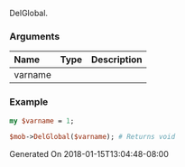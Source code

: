 DelGlobal.
### Arguments
**Name**|**Type**|**Description**
:---|:---|:---
varname||

### Example

```perl
my $varname = 1;

$mob->DelGlobal($varname); # Returns void
```


Generated On 2018-01-15T13:04:48-08:00